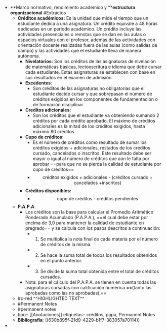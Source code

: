- **Marco normativo, rendimiento académico y ****estructura organizacional** #Extractos
	- **Créditos académicos:** Es la unidad que mide el tiempo que un estudiante dedica a una asignatura. Un crédito equivale a 48 horas dedicadas en un periodo académico. Un crédito incluye las actividades presenciales o remotas que se dan en las aulas o espacios virtuales con el profesor, además de las actividades con orientación docente realizadas fuera de las aulas (como salidas de campo) y las actividades que el estudiante lleva de manera  autónoma.
		- **Nivelatorios:**
		  Son los créditos de las asignaturas de nivelación  de matemáticas básicas, lectoescritura e idioma que debe cursar cada estudiante. Estas asignaturas se establecen con base en sus resultados en el examen de admisión
		- **Excedentes**:
			- Son créditos de las asignaturas no obligatorias que el estudiante decide cursar y que sobrepasan el número de créditos exigidos en los componentes de fundamentación o de formación disciplinar
		- **Creditos adicionales:**
			- Son los créditos que el estudiante va obteniendo sumando 2 créditos por cada crédito aprobado. El máximo de créditos adicionales es la mitad de los créditos exigidos, hasta máximo 80 créditos.
		- **Cupo de créditos**:
			- Es el número de créditos como resultado de sumar los créditos exigidos + adicionales, restados de los créditos cursado, cancelados o inscritos. Este resultado debe ser mayor o igual al número de créditos que aún le falta por aprobar ==para que no se pierda la calidad de estudiante por cupo de créditos==
			- $$\text{créditos exigidos + adicionales - (créditos cursado +  cancelados +inscritos)}$$
		- **Créditos disponibles:**
			- $$\text{cupo de créditos - créditos pendientes}$$
	- **P.A.P.A**
		- Los créditos son la base para calcular el Promedio Aritmético Ponderado Acumulado (P.A.P.A.), ==el cual debe estar por encima de 3,0 para mantener la calidad de estudiante en pregrado== y se calcula con los pasos descritos a continuación:
			- 1. Se multiplica la nota final de cada materia por el número de créditos de la misma.
			- 2. Se hace la suma total de todos los resultados obtenidos en el punto anterior.
			- 3. Se divide la suma total obtenida entre el total de créditos cursados.
		- Nota: para el cálculo del P.A.P.A. se tienen en cuenta todas las asignaturas cursadas con calificación numérica ==(tanto las aprobadas como las no aprobadas).==
	- #c-red ^^HIGHLIGHTED TEXT^^
	- #Permanent Notes
	- #permanent notes
	- tipo:: [[Anotaciones]]
	  etiquetas:: créditos, papa, Permanent Notes
	- **Bibliografia**: ((630b895f-21d9-4229-b1f7-383057a70114))
-